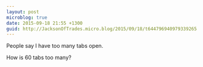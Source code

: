 ```yaml
---
layout: post
microblog: true
date: 2015-09-18 21:55 +1300
guid: http://JacksonOfTrades.micro.blog/2015/09/18/t644796940979339265.html
---
```

People say I have too many tabs open.

How is 60 tabs too many?
